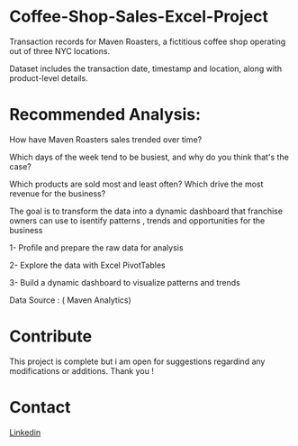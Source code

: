 # Coffee-Shop-Sales-Excel-Project

Transaction records for Maven Roasters, a fictitious coffee shop operating out of three NYC locations. 

Dataset includes the transaction date, timestamp and location, along with product-level details.

# Recommended Analysis:

How have Maven Roasters sales trended over time?

Which days of the week tend to be busiest, and why do you think that's the case?

Which products are sold most and least often? Which drive the most revenue for the business?

The goal is to transform the data into a dynamic dashboard that franchise owners can use to isentify patterns , trends and opportunities for the business

1- Profile and prepare the raw data for analysis

2- Explore the data with Excel PivotTables

3- Build a dynamic dashboard to visualize patterns and trends

Data Source : ( Maven Analytics)

# Contribute

This project is complete but i am open for suggestions regardind any modifications or additions. Thank you !


# Contact

[Linkedin](https://www.linkedin.com/in/marcniambe/)
